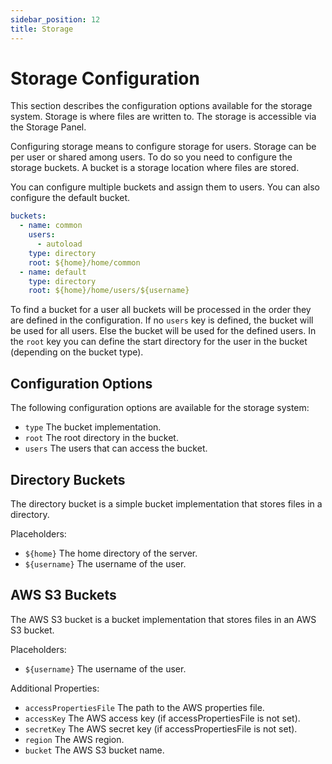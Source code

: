 ```yaml
---
sidebar_position: 12
title: Storage
---
```


# Storage Configuration

This section describes the configuration options available for the storage system. Storage is where
files are written to. The storage is accessible via the Storage Panel.

Configuring storage means to configure storage for users. Storage can be per user or shared among users. To
do so you need to configure the storage buckets. A bucket is a storage location where files are stored.

You can configure multiple buckets and assign them to users. You can also configure the default bucket.

```yaml
buckets:
  - name: common
    users:
      - autoload
    type: directory
    root: ${home}/home/common
  - name: default
    type: directory
    root: ${home}/home/users/${username}
```

To find a bucket for a user all buckets will be processed in the order they are defined in the configuration. If
no `users` key is defined, the bucket will be used for all users. Else the bucket will be used for the defined 
users. In the `root` key you can define the start directory for the user in the bucket (depending on the bucket type).  

## Configuration Options

The following configuration options are available for the storage system:

- `type` The bucket implementation.
- `root` The root directory in the bucket.
- `users` The users that can access the bucket.

## Directory Buckets

The directory bucket is a simple bucket implementation that stores files in a directory.

Placeholders:

- `${home}` The home directory of the server.
- `${username}` The username of the user.

## AWS S3 Buckets

The AWS S3 bucket is a bucket implementation that stores files in an AWS S3 bucket.

Placeholders:

- `${username}` The username of the user.

Additional Properties:

- `accessPropertiesFile` The path to the AWS properties file.
- `accessKey` The AWS access key (if accessPropertiesFile is not set).
- `secretKey` The AWS secret key (if accessPropertiesFile is not set).
- `region` The AWS region.
- `bucket` The AWS S3 bucket name.
